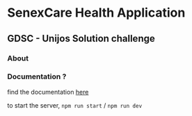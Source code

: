 # SenexCare Health Application

## GDSC - Unijos Solution challenge


### About


### Documentation ?
find the documentation [here](./Documentation.md)

to start the server, `npm run start` / `npm run dev`
